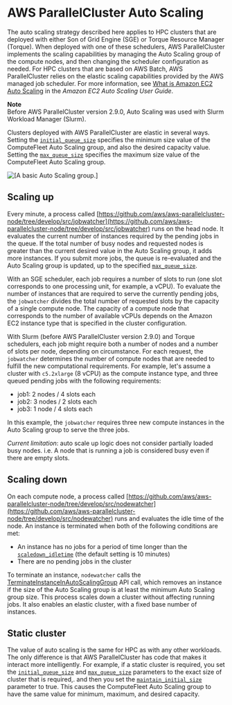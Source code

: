 # AWS ParallelCluster Auto Scaling<a name="autoscaling"></a>

The auto scaling strategy described here applies to HPC clusters that are deployed with either Son of Grid Engine \(SGE\) or Torque Resource Manager \(Torque\)\. When deployed with one of these schedulers, AWS ParallelCluster implements the scaling capabilities by managing the Auto Scaling group of the compute nodes, and then changing the scheduler configuration as needed\. For HPC clusters that are based on AWS Batch, AWS ParallelCluster relies on the elastic scaling capabilities provided by the AWS managed job scheduler\. For more information, see [What is Amazon EC2 Auto Scaling](https://docs.aws.amazon.com/autoscaling/ec2/userguide/what-is-amazon-ec2-auto-scaling.html) in the *Amazon EC2 Auto Scaling User Guide*\.

**Note**  
Before AWS ParallelCluster version 2\.9\.0, Auto Scaling was used with Slurm Workload Manager \(Slurm\)\.

Clusters deployed with AWS ParallelCluster are elastic in several ways\. Setting the [`initial_queue_size`](cluster-definition.md#configuration-initial-queue-size) specifies the minimum size value of the ComputeFleet Auto Scaling group, and also the desired capacity value\. Setting the [`max_queue_size`](cluster-definition.md#configuration-max-queue-size) specifies the maximum size value of the ComputeFleet Auto Scaling group\.

![\[A basic Auto Scaling group.\]](http://docs.aws.amazon.com/parallelcluster/latest/ug/images/as-basic-diagram.png)

## Scaling up<a name="scaling-up"></a>

Every minute, a process called [https://github.com/aws/aws-parallelcluster-node/tree/develop/src/jobwatcher](https://github.com/aws/aws-parallelcluster-node/tree/develop/src/jobwatcher) runs on the head node\. It evaluates the current number of instances required by the pending jobs in the queue\. If the total number of busy nodes and requested nodes is greater than the current desired value in the Auto Scaling group, it adds more instances\. If you submit more jobs, the queue is re\-evaluated and the Auto Scaling group is updated, up to the specified [`max_queue_size`](cluster-definition.md#configuration-max-queue-size)\.

With an SGE scheduler, each job requires a number of slots to run \(one slot corresponds to one processing unit, for example, a vCPU\)\. To evaluate the number of instances that are required to serve the currently pending jobs, the `jobwatcher` divides the total number of requested slots by the capacity of a single compute node\. The capacity of a compute node that corresponds to the number of available vCPUs depends on the Amazon EC2 instance type that is specified in the cluster configuration\.

With Slurm \(before AWS ParallelCluster version 2\.9\.0\) and Torque schedulers, each job might require both a number of nodes and a number of slots per node, depending on circumstance\. For each request, the `jobwatcher` determines the number of compute nodes that are needed to fulfill the new computational requirements\. For example, let's assume a cluster with `c5.2xlarge` \(8 vCPU\) as the compute instance type, and three queued pending jobs with the following requirements: 
+ job1: 2 nodes / 4 slots each
+ job2: 3 nodes / 2 slots each
+ job3: 1 node / 4 slots each

In this example, the `jobwatcher` requires three new compute instances in the Auto Scaling group to serve the three jobs\.

 *Current limitation*: auto scale up logic does not consider partially loaded busy nodes\. i\.e\. A node that is running a job is considered busy even if there are empty slots\.

## Scaling down<a name="scaling-down"></a>

On each compute node, a process called [https://github.com/aws/aws-parallelcluster-node/tree/develop/src/nodewatcher](https://github.com/aws/aws-parallelcluster-node/tree/develop/src/nodewatcher) runs and evaluates the idle time of the node\. An instance is terminated when both of the following conditions are met: 
+ An instance has no jobs for a period of time longer than the [`scaledown_idletime`](scaling-section.md#scaledown-idletime) \(the default setting is 10 minutes\)
+ There are no pending jobs in the cluster

To terminate an instance, `nodewatcher` calls the [TerminateInstanceInAutoScalingGroup](https://docs.aws.amazon.com/autoscaling/ec2/APIReference/API_TerminateInstanceInAutoScalingGroup.html) API call, which removes an instance if the size of the Auto Scaling group is at least the minimum Auto Scaling group size\. This process scales down a cluster without affecting running jobs\. It also enables an elastic cluster, with a fixed base number of instances\.

## Static cluster<a name="static-cluster"></a>

The value of auto scaling is the same for HPC as with any other workloads\. The only difference is that AWS ParallelCluster has code that makes it interact more intelligently\. For example, if a static cluster is required, you set the [`initial_queue_size`](cluster-definition.md#configuration-initial-queue-size) and [`max_queue_size`](cluster-definition.md#configuration-max-queue-size) parameters to the exact size of cluster that is required,\. and then you set the [`maintain_initial_size`](cluster-definition.md#maintain-initial-size) parameter to true\. This causes the ComputeFleet Auto Scaling group to have the same value for minimum, maximum, and desired capacity\.